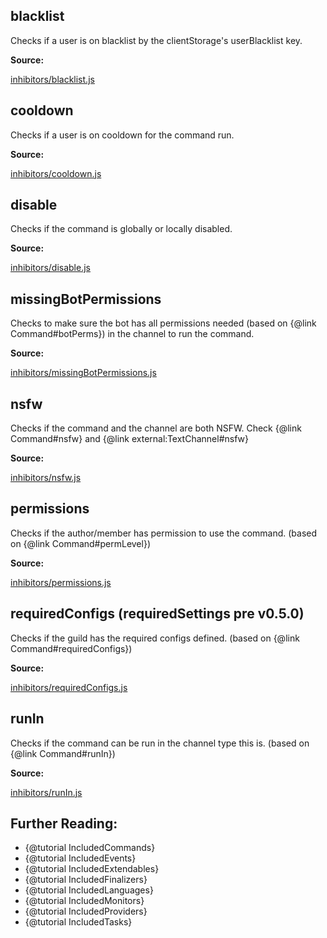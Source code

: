 ## blacklist

Checks if a user is on blacklist by the clientStorage's userBlacklist key.

**Source:**

[inhibitors/blacklist.js](https://github.com/dirigeants/klasa/blob/master/src/inhibitors/blacklist.js)

## cooldown

Checks if a user is on cooldown for the command run.

**Source:**

[inhibitors/cooldown.js](https://github.com/dirigeants/klasa/blob/master/src/inhibitors/cooldown.js)

## disable

Checks if the command is globally or locally disabled.

**Source:**

[inhibitors/disable.js](https://github.com/dirigeants/klasa/blob/master/src/inhibitors/disable.js)

## missingBotPermissions

Checks to make sure the bot has all permissions needed (based on {@link Command#botPerms}) in the channel to run the command.

**Source:**

[inhibitors/missingBotPermissions.js](https://github.com/dirigeants/klasa/blob/master/src/inhibitors/missingBotPermissions.js)

## nsfw

Checks if the command and the channel are both NSFW. Check {@link Command#nsfw} and {@link external:TextChannel#nsfw}

**Source:**

[inhibitors/nsfw.js](https://github.com/dirigeants/klasa/blob/master/src/inhibitors/nsfw.js)

## permissions

Checks if the author/member has permission to use the command. (based on {@link Command#permLevel})

**Source:**

[inhibitors/permissions.js](https://github.com/dirigeants/klasa/blob/master/src/inhibitors/permissions.js)

## requiredConfigs (requiredSettings pre v0.5.0)

Checks if the guild has the required configs defined. (based on {@link Command#requiredConfigs})

**Source:**

[inhibitors/requiredConfigs.js](https://github.com/dirigeants/klasa/blob/master/src/inhibitors/requiredConfigs.js)

## runIn

Checks if the command can be run in the channel type this is. (based on {@link Command#runIn})

**Source:**

[inhibitors/runIn.js](https://github.com/dirigeants/klasa/blob/master/src/inhibitors/runIn.js)

## Further Reading:

- {@tutorial IncludedCommands}
- {@tutorial IncludedEvents}
- {@tutorial IncludedExtendables}
- {@tutorial IncludedFinalizers}
- {@tutorial IncludedLanguages}
- {@tutorial IncludedMonitors}
- {@tutorial IncludedProviders}
- {@tutorial IncludedTasks}
